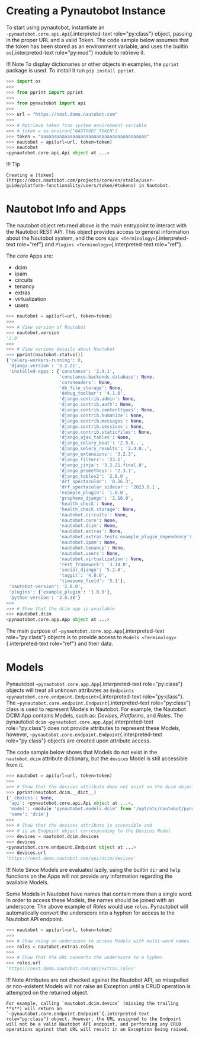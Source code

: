 # Creating a Pynautobot Instance

To start using pynautobot, instantiate an
`~pynautobot.core.api.Api`{.interpreted-text role="py:class"} object,
passing in the proper URL and a valid Token. The code sample below
assumes that the token has been stored as an environment variable, and
uses the builtin `os`{.interpreted-text role="py:mod"} module to
retrieve it.

!!! Note
    To display dictionaries or other objects in examples, the `pprint` package is used. To install it run `pip install pprint`.


``` python
>>> import os
>>>
>>> from pprint import pprint
>>>
>>> from pynautobot import api
>>>
>>> url = "https://next.demo.nautobot.com"
>>>
>>> # Retrieve token from system environment variable
>>> # token = os.environ["NAUTOBOT_TOKEN"]
>>> token = "aaaaaaaaaaaaaaaaaaaaaaaaaaaaaaaaaaaaaaaa"
>>> nautobot = api(url=url, token=token)
>>> nautobot
<pynautobot.core.api.Api object at ...>
```

!!! Tip

    Creating a [token](https://docs.nautobot.com/projects/core/en/stable/user-guide/platform-functionality/users/token/#tokens) in Nautobot.

# Nautobot Info and Apps

The nautobot object returned above is the main entrypoint to interact
with the Nautobot REST API. This object provides access to general
information about the Nautobot system, and the core
`Apps <Terminology>`{.interpreted-text role="ref"} and
`Plugins <Terminology>`{.interpreted-text role="ref"}.

The core Apps are:

-   dcim
-   ipam
-   circuits
-   tenancy
-   extras
-   virtualization
-   users

``` python
>>> nautobot = api(url=url, token=token)
>>>
>>> # View version of Nautobot
>>> nautobot.version
'2.0'
>>>
>>> # View various details about Nautobot
>>> pprint(nautobot.status())
{'celery-workers-running': 0,
 'django-version': '3.2.21',
 'installed-apps': {'constance': '2.9.1',
                    'constance.backends.database': None,
                    'corsheaders': None,
                    'db_file_storage': None,
                    'debug_toolbar': '4.1.0',
                    'django.contrib.admin': None,
                    'django.contrib.auth': None,
                    'django.contrib.contenttypes': None,
                    'django.contrib.humanize': None,
                    'django.contrib.messages': None,
                    'django.contrib.sessions': None,
                    'django.contrib.staticfiles': None,
                    'django_ajax_tables': None,
                    'django_celery_beat': '2.5.0..',
                    'django_celery_results': '2.4.0..',
                    'django_extensions': '3.2.3',
                    'django_filters': '23.1',
                    'django_jinja': '3.2.21.final.0',
                    'django_prometheus': '2.3.1',
                    'django_tables2': '2.6.0',
                    'drf_spectacular': '0.26.3',
                    'drf_spectacular_sidecar': '2023.9.1',
                    'example_plugin': '1.0.0',
                    'graphene_django': '2.16.0',
                    'health_check': None,
                    'health_check.storage': None,
                    'nautobot.circuits': None,
                    'nautobot.core': None,
                    'nautobot.dcim': None,
                    'nautobot.extras': None,
                    'nautobot.extras.tests.example_plugin_dependency': None,
                    'nautobot.ipam': None,
                    'nautobot.tenancy': None,
                    'nautobot.users': None,
                    'nautobot.virtualization': None,
                    'rest_framework': '3.14.0',
                    'social_django': '5.2.0',
                    'taggit': '4.0.0',
                    'timezone_field': '5.1'},
 'nautobot-version': '2.0.0',
 'plugins': {'example_plugin': '1.0.0'},
 'python-version': '3.8.18'}
>>> 
>>> # Show that the dcim app is available
>>> nautobot.dcim
<pynautobot.core.app.App object at ...>
```

The main purpose of `~pynautobot.core.app.App`{.interpreted-text
role="py:class"} objects is to provide access to
`Models <Terminology>`{.interpreted-text role="ref"} and their data.

# Models

Pynautobot `~pynautobot.core.app.App`{.interpreted-text role="py:class"}
objects will treat all unknown attributes as
`Endpoints <pynautobot.core.endpoint.Endpoint>`{.interpreted-text
role="py:class"}. The
`~pynautobot.core.endpoint.Endpoint`{.interpreted-text role="py:class"}
class is used to represent Models in Nautobot. For example, the Nautobot
DCIM App contains Models, such as: *Devices*, *Platforms*, and *Roles*.
The pynautobot `dcim` `~pynautobot.core.app.App`{.interpreted-text
role="py:class"} does not provide attributes to represent these Models,
however, `~pynautobot.core.endpoint.Endpoint`{.interpreted-text
role="py:class"} objects are created upon attribute access.

The code sample below shows that Models do not exist in the
`nautobot.dcim` attribute dictionary, but the `devices` Model is still
accessible from it.

``` python
>>> nautobot = api(url=url, token=token)
>>>
>>> # Show that the devices attribute does not exist on the dcim object
>>> pprint(nautobot.dcim.__dict__)
{'_choices': None,
 'api': <pynautobot.core.api.Api object at ...>,
 'model': <module 'pynautobot.models.dcim' from '/opt/ntc/nautobot/pynautobot/pynautobot/models/dcim.py'>,
 'name': 'dcim'}
>>> 
>>> # Show that the devices attribute is accessible and
>>> # is an Endpoint object corresponding to the Devices Model
>>> devices = nautobot.dcim.devices
>>> devices
<pynautobot.core.endpoint.Endpoint object at ...>
>>> devices.url
'https://next.demo.nautobot.com/api/dcim/devices'
```

!!! Note
    Since Models are evaluated lazily, using the builtin `dir` and `help` functions on the Apps will not provide any information regarding the available Models.

Some Models in Nautobot have names that contain more than a single word.
In order to access these Models, the names should be joined with an
underscore. The above example of *Roles* would use `roles`. Pynautobot
will automatically convert the underscore into a hyphen for access to
the Nautobot API endpoint.

``` python
>>> nautobot = api(url=url, token=token)
>>>
>>> # Show using an underscore to access Models with multi-word names.
>>> roles = nautobot.extras.roles
>>>
>>> # Show that the URL converts the underscore to a hyphen
>>> roles.url
'https://next.demo.nautobot.com/api/extras.roles'
```

!!! Note
    Attributes are not checked against the Nautobot API, so misspelled or non-existent Models will not raise an Exception until a CRUD operation is attempted on the returned object.

    For example, calling `nautobot.dcim.device` (missing the trailing **s**) will return an `~pynautobot.core.endpoint.Endpoint`{.interpreted-text role="py:class"} object. However, the URL assigned to the Endpoint will not be a valid Nautobot API endpoint, and performing any CRUD operations against that URL will result in an Exception being raised.
